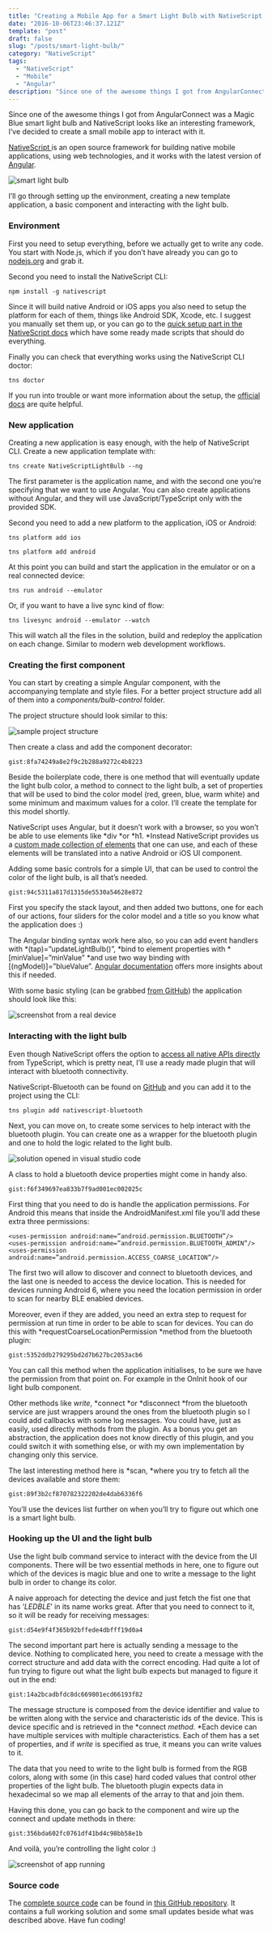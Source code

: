```yaml
---
title: "Creating a Mobile App for a Smart Light Bulb with NativeScript & Angular"
date: "2016-10-06T23:46:37.121Z"
template: "post"
draft: false
slug: "/posts/smart-light-bulb/"
category: "NativeScript"
tags:
  - "NativeScript"
  - "Mobile"
  - "Angular"
description: "Since one of the awesome things I got from AngularConnect was a Magic Blue smart light bulb and NativeScript looks like an interesting framework, I’ve decided to create a small mobile app to interact with it."
---
```


Since one of the awesome things I got from AngularConnect was a Magic Blue smart light bulb and NativeScript looks like an interesting framework, I’ve decided to create a small mobile app to interact with it.

[NativeScript ](http://www.nativescript.org)is an open source framework for building native mobile applications, using web technologies, and it works with the latest version of [Angular](https://angular.io/).

![smart light bulb](/posts/nativescript-1.jpeg)

I’ll go through setting up the environment, creating a new template application, a basic component and interacting with the light bulb.

### Environment

First you need to setup everything, before we actually get to write any code. You start with Node.js, which if you don’t have already you can go to [nodejs.org](https://nodejs.org/) and grab it.

Second you need to install the NativeScript CLI:

    npm install -g nativescript

Since it will build native Android or iOS apps you also need to setup the platform for each of them, things like Android SDK, Xcode, etc. I suggest you manually set them up, or you can go to the [quick setup part in the NativeScript docs](http://docs.nativescript.org/start/quick-setup) which have some ready made scripts that should do everything.

Finally you can check that everything works using the NativeScript CLI doctor:

    tns doctor

If you run into trouble or want more information about the setup, the [official docs](http://docs.nativescript.org/start/quick-setup) are quite helpful.

### New application

Creating a new application is easy enough, with the help of NativeScript CLI. Create a new application template with:

    tns create NativeScriptLightBulb --ng

The first parameter is the application name, and with the second one you’re specifying that we want to use Angular. You can also create applications without Angular, and they will use JavaScript/TypeScript only with the provided SDK.

Second you need to add a new platform to the application, iOS or Android:

    tns platform add ios

    tns platform add android

At this point you can build and start the application in the emulator or on a real connected device:

    tns run android --emulator

Or, if you want to have a live sync kind of flow:

    tns livesync android --emulator --watch

This will watch all the files in the solution, build and redeploy the application on each change. Similar to modern web development workflows.

### Creating the first component

You can start by creating a simple Angular component, with the accompanying template and style files. For a better project structure add all of them into a _components/bulb-control_ folder.

The project structure should look similar to this:

![sample project structure](/posts/nativescript-2.png)

Then create a class and add the component decorator:

`gist:8fa74249a8e2f9c2b288a9272c4b8223`

Beside the boilerplate code, there is one method that will eventually update the light bulb color, a method to connect to the light bulb, a set of properties that will be used to bind the color model (red, green, blue, warm white) and some minimum and maximum values for a color. I’ll create the template for this model shortly.

NativeScript uses Angular, but it doesn’t work with a browser, so you won’t be able to use elements like *div *or *h1. *Instead NativeScript provides us a [custom made collection of elements](http://docs.nativescript.org/ui/components) that one can use, and each of these elements will be translated into a native Android or iOS UI component.

Adding some basic controls for a simple UI, that can be used to control the color of the light bulb, is all that’s needed.

`gist:94c5311a817d1315de5530a54628e872`

First you specify the stack layout, and then added two buttons, one for each of our actions, four sliders for the color model and a title so you know what the application does :)

The Angular binding syntax work here also, so you can add event handlers with *(tap)=”updateLightBulb()”, *bind to element properties with *[minValue]=”minValue” *and use two way binding with [(ngModel)]=”blueValue”. [Angular documentation](https://angular.io/docs/ts/latest/guide/template-syntax.html) offers more insights about this if needed.

With some basic styling (can be grabbed [from GitHub](https://github.com/adrianfaciu/NativeScriptLightBulb/tree/master/app/components/bulb-control)) the application should look like this:

![screenshot from a real device](/posts/nativescript-3.png)

### Interacting with the light bulb

Even though NativeScript offers the option to [access all native APIs directly](http://docs.nativescript.org/angular/tutorial/ng-chapter-6) from TypeScript, which is pretty neat, I’ll use a ready made plugin that will interact with bluetooth connectivity.

NativeScript-Bluetooth can be found on [GitHub](https://github.com/EddyVerbruggen/nativescript-bluetooth) and you can add it to the project using the CLI:

    tns plugin add nativescript-bluetooth

Next, you can move on, to create some services to help interact with the bluetooth plugin. You can create one as a wrapper for the bluetooth plugin and one to hold the logic related to the light bulb.

![solution opened in visual studio code](posts/nativescript-4.png)

A class to hold a bluetooth device properties might come in handy also.

`gist:f6f349697ea833b7f9ad001ec002025c`

First thing that you need to do is handle the application permissions. For Android this means that inside the AndroidManifest.xml file you’ll add these extra three permissions:

    <uses-permission android:name=”android.permission.BLUETOOTH”/>
    <uses-permission android:name=”android.permission.BLUETOOTH_ADMIN”/><uses-permission android:name=”android.permission.ACCESS_COARSE_LOCATION”/>

The first two will allow to discover and connect to bluetooth devices, and the last one is needed to access the device location. This is needed for devices running Android 6, where you need the location permission in order to scan for nearby BLE enabled devices.

Moreover, even if they are added, you need an extra step to request for permission at run time in order to be able to scan for devices. You can do this with *requestCoarseLocationPermission *method from the bluetooth plugin:

`gist:5352ddb279295bd2d7b627bc2053acb6`

You can call this method when the application initialises, to be sure we have the permission from that point on. For example in the OnInit hook of our light bulb component.

Other methods like _write_, *connect *or *disconnect *from the bluetooth service are just wrappers around the ones from the bluetooth plugin so I could add callbacks with some log messages. You could have, just as easily, used directly methods from the plugin. As a bonus you get an abstraction, the application does not know directly of this plugin, and you could switch it with something else, or with my own implementation by changing only this service.

The last interesting method here is *scan, *where you try to fetch all the devices available and store them:

`gist:89f3b2cf870782322202de4dab6336f6`

You’ll use the devices list further on when you’ll try to figure out which one is a smart light bulb.

### Hooking up the UI and the light bulb

Use the light bulb command service to interact with the device from the UI components. There will be two essential methods in here, one to figure out which of the devices is magic blue and one to write a message to the light bulb in order to change its color.

A naive approach for detecting the device and just fetch the fist one that has ‘_LEDBLE_’ in its name works great. After that you need to connect to it, so it will be ready for receiving messages:

`gist:d54e9f4f365b92bffede4dbfff19d0a4`

The second important part here is actually sending a message to the device. Nothing to complicated here, you need to create a message with the correct structure and add data with the correct encoding. Had quite a lot of fun trying to figure out what the light bulb expects but managed to figure it out in the end:

`gist:14a2bcadbfdc8dc669801ecd66193f82`

The message structure is composed from the device identifier and value to be written along with the service and characteristic ids of the device. This is device specific and is retrieved in the *connect *method*. *Each device can have multiple services with multiple characteristics. Each of them has a set of properties, and if _write_ is specified as true, it means you can write values to it.

The data that you need to write to the light bulb is formed from the RGB colors, along with some (in this case) hard coded values that control other properties of the light bulb. The bluetooth plugin expects data in hexadecimal so we map all elements of the array to that and join them.

Having this done, you can go back to the component and wire up the connect and update methods in there:

`gist:356bda602fc0761df41bd4c98bb58e1b`

And voilà, you’re controlling the light color :)

![screenshot of app running](/posts/nativescript-5.png)

### Source code

The [complete source code](https://github.com/adrianfaciu/NativeScriptLightBulb) can be found in [this GitHub repository](https://github.com/adrianfaciu/NativeScriptLightBulb). It contains a full working solution and some small updates beside what was described above. Have fun coding!
